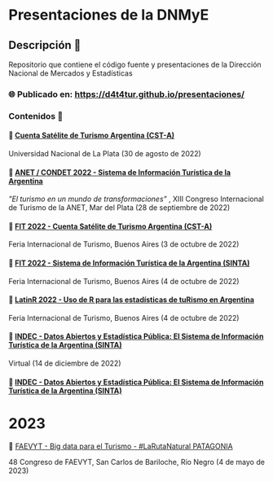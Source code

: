 
# Presentaciones de la DNMyE

<!-- badges: start -->
<!-- badges: end -->


## Descripción 💬

Repositorio que contiene el código fuente y presentaciones de la Dirección Nacional de Mercados y Estadísticas


### 🌐 Publicado en: https://d4t4tur.github.io/presentaciones/

### Contenidos 🧪

#### 📌 [Cuenta Satélite de Turismo Argentina (CST-A) ](https://d4t4tur.github.io/presentaciones/unlp30agosto2022.html)

Universidad Nacional de La Plata (30 de agosto de 2022)


#### 📌 [ANET / CONDET 2022 - Sistema de Información Turística de la Argentina](https://d4t4tur.github.io/presentaciones/mdq29Sept2022.html)

_"El turismo en un mundo de transformaciones"_ , XIII Congreso Internacional de Turismo de la ANET, Mar del Plata (28 de septiembre de 2022)


#### 📌 [FIT 2022 - Cuenta Satélite de Turismo Argentina (CST-A) ](https://d4t4tur.github.io/presentaciones/fit_CST.html)

Feria Internacional de Turismo, Buenos Aires (3 de octubre de 2022)

#### 📌 [FIT 2022 - Sistema de Información Turística de la Argentina (SINTA)](https://d4t4tur.github.io/presentaciones/SINTA_FIT2022.html)

Feria Internacional de Turismo, Buenos Aires (4 de octubre de 2022)

#### 📌 [LatinR 2022 - Uso de R para las estadísticas de tuRismo en Argentina](https://d4t4tur.github.io/presentaciones/latinr2022.html)

Feria Internacional de Turismo, Buenos Aires (4 de octubre de 2022)

#### 📌 [INDEC - Datos Abiertos y Estadística Pública: El Sistema de Información Turística de la Argentina (SINTA)](https://d4t4tur.github.io/presentaciones/datos_abiertos_indec.html#1)

Virtual (14 de diciembre de 2022)

#### 📌 [INDEC - Datos Abiertos y Estadística Pública: El Sistema de Información Turística de la Argentina (SINTA)](https://d4t4tur.github.io/presentaciones/datos_abiertos_indec.html#1)

# 2023

📌 [FAEVYT - Big data para el Turismo - #LaRutaNatural PATAGONIA](https://d4t4tur.github.io/faevyth_big_data_patagonia/#1)

48 Congreso de FAEVYT, San Carlos de Bariloche, Río Negro (4 de mayo de 2023)

